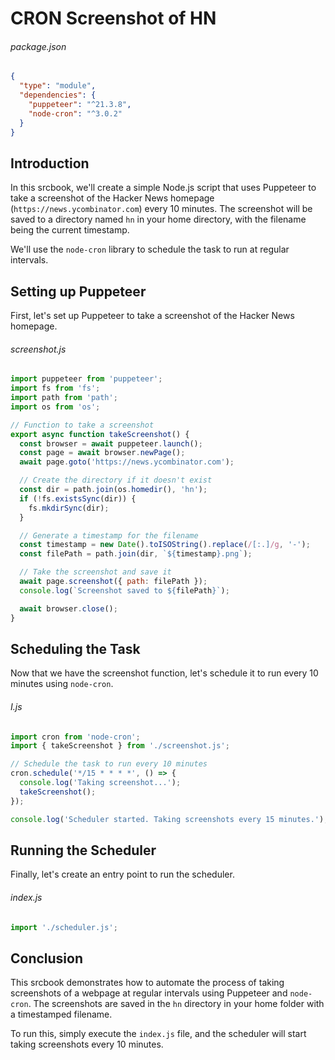 <!-- srcbook:{"language":"javascript"} -->

# CRON Screenshot of HN

###### package.json

```json
{
  "type": "module",
  "dependencies": {
    "puppeteer": "^21.3.8",
    "node-cron": "^3.0.2"
  }
}
```

## Introduction

In this srcbook, we'll create a simple Node.js script that uses Puppeteer to take a screenshot of the Hacker News homepage (`https://news.ycombinator.com`) every 10 minutes. The screenshot will be saved to a directory named `hn` in your home directory, with the filename being the current timestamp.

We'll use the `node-cron` library to schedule the task to run at regular intervals.

## Setting up Puppeteer

First, let's set up Puppeteer to take a screenshot of the Hacker News homepage.

###### screenshot.js

```javascript
import puppeteer from 'puppeteer';
import fs from 'fs';
import path from 'path';
import os from 'os';

// Function to take a screenshot
export async function takeScreenshot() {
  const browser = await puppeteer.launch();
  const page = await browser.newPage();
  await page.goto('https://news.ycombinator.com');

  // Create the directory if it doesn't exist
  const dir = path.join(os.homedir(), 'hn');
  if (!fs.existsSync(dir)) {
    fs.mkdirSync(dir);
  }

  // Generate a timestamp for the filename
  const timestamp = new Date().toISOString().replace(/[:.]/g, '-');
  const filePath = path.join(dir, `${timestamp}.png`);

  // Take the screenshot and save it
  await page.screenshot({ path: filePath });
  console.log(`Screenshot saved to ${filePath}`);

  await browser.close();
}
```

## Scheduling the Task

Now that we have the screenshot function, let's schedule it to run every 10 minutes using `node-cron`.

###### I.js

```javascript
import cron from 'node-cron';
import { takeScreenshot } from './screenshot.js';

// Schedule the task to run every 10 minutes
cron.schedule('*/15 * * * *', () => {
  console.log('Taking screenshot...');
  takeScreenshot();
});

console.log('Scheduler started. Taking screenshots every 15 minutes.');
```

## Running the Scheduler

Finally, let's create an entry point to run the scheduler.

###### index.js

```javascript
import './scheduler.js';
```

## Conclusion

This srcbook demonstrates how to automate the process of taking screenshots of a webpage at regular intervals using Puppeteer and `node-cron`. The screenshots are saved in the `hn` directory in your home folder with a timestamped filename. 

To run this, simply execute the `index.js` file, and the scheduler will start taking screenshots every 10 minutes.
